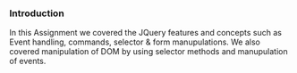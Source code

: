 ### Introduction
In this Assignment we covered the JQuery features and concepts such as Event handling, commands, selector & form manupulations. We also covered manipulation of DOM by using selector methods and manupulation of events. 

